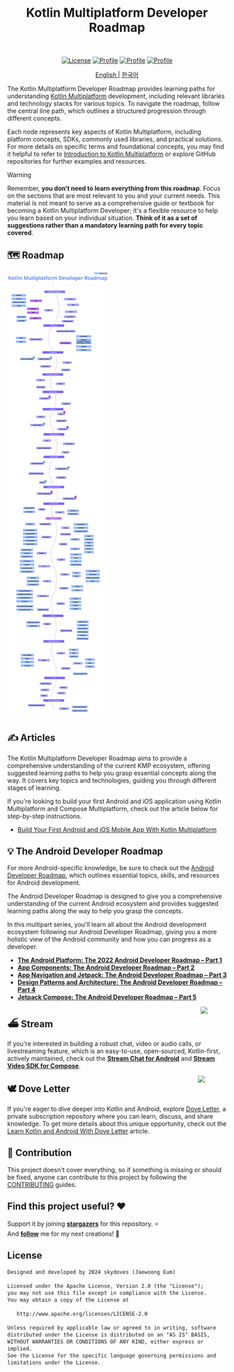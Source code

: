 <h1 align="center">Kotlin Multiplatform Developer Roadmap</h1></br>

<p align="center">
  <a href="https://opensource.org/licenses/Apache-2.0"><img alt="License" src="https://img.shields.io/badge/License-Apache%202.0-blue.svg"/></a>
  <a href="https://github.com/skydoves"><img alt="Profile" src="https://skydoves.github.io/badges/skydoves.svg"/></a>
  <a href="https://github.com/skydoves/kmp-developer-roadmap/actions/workflows/android.yml"><img alt="Profile" src="https://github.com/skydoves/kmp-developer-roadmap/actions/workflows/android.yml/badge.svg"/></a>
  <a href="https://github.com/doveletter"><img alt="Profile" src="https://skydoves.github.io/badges/dove-letter.svg"/></a>
</p>

<p align="center">
<a href="/README.md" target="_blank"> English </a> | <a href="/README_KR.md" target="_blank"> 한국어 </a>
<p>

The Kotlin Multiplatform Developer Roadmap provides learning paths for understanding [Kotlin Multiplatform](https://kotlinlang.org/docs/multiplatform.html) development, including relevant libraries and technology stacks for various topics. To navigate the roadmap, follow the central line path, which outlines a structured progression through different concepts. <br>

Each node represents key aspects of Kotlin Multiplatform, including platform concepts, SDKs, commonly used libraries, and practical solutions. For more details on specific terms and foundational concepts, you may find it helpful to refer to [Introduction to Kotlin Multiplatform](https://kotlinlang.org/docs/multiplatform-get-started.html) or explore GitHub repositories for further examples and resources. <br>

> [!WARNING]  
> Remember, **you don’t need to learn everything from this roadmap**. Focus on the sections that are most relevant to you and your current needs. This material is not meant to serve as a comprehensive guide or textbook for becoming a Kotlin Multiplatform Developer; it's a flexible resource to help you learn based on your individual situation. **Think of it as a set of suggestions rather than a mandatory learning path for every topic covered**.

## 🗺 Roadmap

<picture>
  <source media="(prefers-color-scheme: dark)" srcset="images/dark.png">
  <img alt="Roadmap" src="images/light.png">
</picture>

## ✍️ Articles

The Kotlin Multiplatform Developer Roadmap aims to provide a comprehensive understanding of the current KMP ecosystem, offering suggested learning paths to help you grasp essential concepts along the way. It covers key topics and technologies, guiding you through different stages of learning. <br>

If you're looking to build your first Android and iOS application using Kotlin Multiplatform and Compose Multiplatform, check out the article below for step-by-step instructions.

- [Build Your First Android and iOS Mobile App With Kotlin Multiplatform](https://getstream.io/blog/build-app-kotlin-multiplatform/)

## 💡 The Android Developer Roadmap

For more Android-specific knowledge, be sure to check out the [Android Developer Roadmap](https://github.com/skydoves/android-developer-roadmap), which outlines essential topics, skills, and resources for Android development.

The Android Developer Roadmap is designed to give you a comprehensive understanding of the current Android ecosystem and provides suggested learning paths along the way to help you grasp the concepts.<br>

In this multipart series, you'll learn all about the Android development ecosystem following our Android Developer Roadmap, giving you a more holistic view of the Android community and how you can progress as a developer.

- **[The Android Platform: The 2022 Android Developer Roadmap – Part 1](https://getstream.io/blog/android-developer-roadmap?utm_source=Github&utm_medium=Jaewoong_OSS&utm_content=Developer&utm_campaign=Github_Dec2024_AndroidDeveloperRoadmap&utm_term=DevRelOss)**
- **[App Components: The Android Developer Roadmap – Part 2](https://getstream.io/blog/android-developer-roadmap-part-2?utm_source=Github&utm_medium=Jaewoong_OSS&utm_content=Developer&utm_campaign=Github_Dec2024_AndroidDeveloperRoadmap&utm_term=DevRelOss)**
- **[App Navigation and Jetpack: The Android Developer Roadmap – Part 3](https://getstream.io/blog/android-developer-roadmap-part-3?utm_source=Github&utm_medium=Jaewoong_OSS&utm_content=Developer&utm_campaign=Github_Dec2024_AndroidDeveloperRoadmap&utm_term=DevRelOss)**
- **[Design Patterns and Architecture: The Android Developer Roadmap – Part 4](https://getstream.io/blog/design-patterns-and-architecture-the-android-developer-roadmap-part-4?utm_source=Github&utm_medium=Jaewoong_OSS&utm_content=Developer&utm_campaign=Github_Dec2024_AndroidDeveloperRoadmap&utm_term=DevRelOss)**
- **[Jetpack Compose: The Android Developer Roadmap – Part 5](https://getstream.io/blog/android-developer-roadmap-part-5?utm_source=Github&utm_medium=Jaewoong_OSS&utm_content=Developer&utm_campaign=Github_Dec2024_AndroidDeveloperRoadmap&utm_term=DevRelOss)**

<a href="https://getstream.io/tutorials/android-chat?utm_source=Github&utm_medium=Jaewoong_OSS&utm_content=Developer&utm_campaign=KMPDeveloperRoadmap&utm_term=DevRelOss">
<img src="https://github.com/user-attachments/assets/de6e042b-df34-4c61-9696-c51293ca983f" align="right" width="12%"/>
</a>

## ⛴ Stream

If you're interested in building a robust chat, video or audio calls, or livestreaming feature, which is an easy-to-use, open-sourced, Kotlin-first, actively maintained, check out the __[Stream Chat for Android](https://getstream.io/tutorials/android-chat?utm_source=Github&utm_medium=Jaewoong_OSS&utm_content=Developer&utm_campaign=KMPDeveloperRoadmap&utm_term=DevRelOss)__ and __[Stream Video SDK for Compose](https://getstream.io/video/sdk/android/tutorial/video-calling?utm_source=Github&utm_medium=Jaewoong_OSS&utm_content=Developer&utm_campaign=KMPDeveloperRoadmap&utm_term=DevRelOss)__.

<a href="https://github.com/doveletter">
<img src="https://github.com/user-attachments/assets/b1c938ec-1bfa-4e01-9c81-bcd67f926f63" width="13%" align="right"/>
</a>

## 🕊️ Dove Letter

If you're eager to dive deeper into Kotlin and Android, explore [Dove Letter](https://github.com/doveletter), a private subscription repository where you can learn, discuss, and share knowledge. To get more details about this unique opportunity, check out the [Learn Kotlin and Android With Dove Letter](https://medium.com/@skydoves/learn-kotlin-and-android-with-dove-letter-26265da11903) article.

## 🤝 Contribution

This project doesn't cover everything, so if something is missing or should be fixed, anyone can contribute to this project by following the [CONTRIBUTING](CONTRIBUTING.md) guides.

## Find this project useful? :heart:

Support it by joining __[stargazers](https://github.com/skydoves/kmp-developer-roadmap/stargazers)__ for this repository. :star: <br>
And __[follow](https://github.com/skydoves)__ me for my next creations! 🤩

## License
```
Designed and developed by 2024 skydoves (Jaewoong Eum)

Licensed under the Apache License, Version 2.0 (the "License");
you may not use this file except in compliance with the License.
You may obtain a copy of the License at

   http://www.apache.org/licenses/LICENSE-2.0

Unless required by applicable law or agreed to in writing, software
distributed under the License is distributed on an "AS IS" BASIS,
WITHOUT WARRANTIES OR CONDITIONS OF ANY KIND, either express or implied.
See the License for the specific language governing permissions and
limitations under the License.
```
